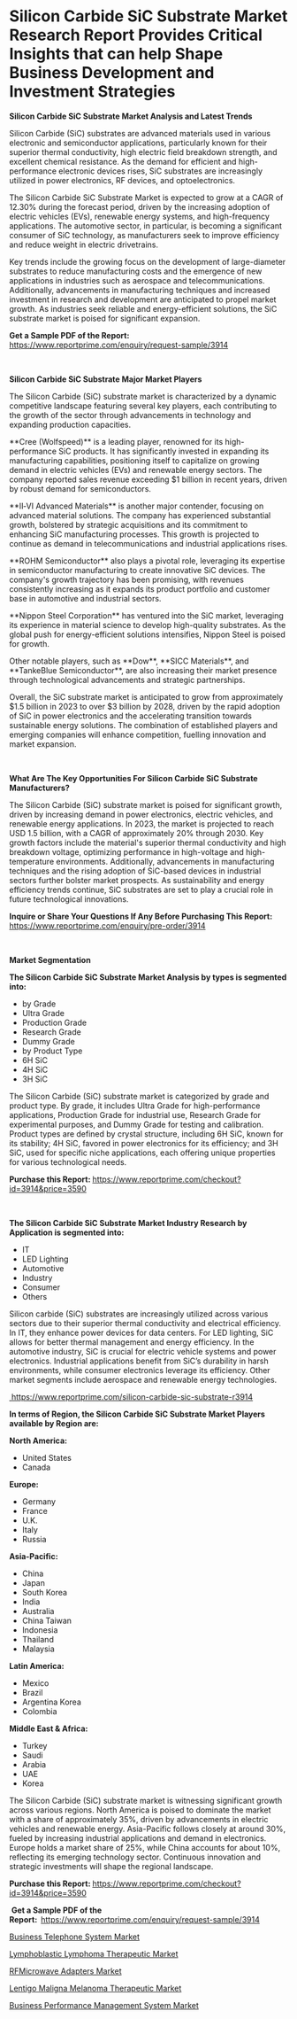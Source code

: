 <p><h1>Silicon Carbide SiC Substrate Market Research Report Provides Critical Insights that can help Shape Business Development and Investment Strategies</h1></p><p><strong>Silicon Carbide SiC Substrate Market Analysis and Latest Trends</strong></p>
<p><p>Silicon Carbide (SiC) substrates are advanced materials used in various electronic and semiconductor applications, particularly known for their superior thermal conductivity, high electric field breakdown strength, and excellent chemical resistance. As the demand for efficient and high-performance electronic devices rises, SiC substrates are increasingly utilized in power electronics, RF devices, and optoelectronics.</p><p>The Silicon Carbide SiC Substrate Market is expected to grow at a CAGR of 12.30% during the forecast period, driven by the increasing adoption of electric vehicles (EVs), renewable energy systems, and high-frequency applications. The automotive sector, in particular, is becoming a significant consumer of SiC technology, as manufacturers seek to improve efficiency and reduce weight in electric drivetrains.</p><p>Key trends include the growing focus on the development of large-diameter substrates to reduce manufacturing costs and the emergence of new applications in industries such as aerospace and telecommunications. Additionally, advancements in manufacturing techniques and increased investment in research and development are anticipated to propel market growth. As industries seek reliable and energy-efficient solutions, the SiC substrate market is poised for significant expansion.</p></p>
<p><strong>Get a Sample PDF of the Report:&nbsp;</strong> <a href="https://www.reportprime.com/enquiry/request-sample/3914">https://www.reportprime.com/enquiry/request-sample/3914</a></p>
<p>&nbsp;</p>
<p><strong>Silicon Carbide SiC Substrate Major Market Players</strong></p>
<p><p>The Silicon Carbide (SiC) substrate market is characterized by a dynamic competitive landscape featuring several key players, each contributing to the growth of the sector through advancements in technology and expanding production capacities.</p><p>**Cree (Wolfspeed)** is a leading player, renowned for its high-performance SiC products. It has significantly invested in expanding its manufacturing capabilities, positioning itself to capitalize on growing demand in electric vehicles (EVs) and renewable energy sectors. The company reported sales revenue exceeding $1 billion in recent years, driven by robust demand for semiconductors.</p><p>**II‐VI Advanced Materials** is another major contender, focusing on advanced material solutions. The company has experienced substantial growth, bolstered by strategic acquisitions and its commitment to enhancing SiC manufacturing processes. This growth is projected to continue as demand in telecommunications and industrial applications rises.</p><p>**ROHM Semiconductor** also plays a pivotal role, leveraging its expertise in semiconductor manufacturing to create innovative SiC devices. The company's growth trajectory has been promising, with revenues consistently increasing as it expands its product portfolio and customer base in automotive and industrial sectors.</p><p>**Nippon Steel Corporation** has ventured into the SiC market, leveraging its experience in material science to develop high-quality substrates. As the global push for energy-efficient solutions intensifies, Nippon Steel is poised for growth.</p><p>Other notable players, such as **Dow**, **SICC Materials**, and **TankeBlue Semiconductor**, are also increasing their market presence through technological advancements and strategic partnerships.</p><p>Overall, the SiC substrate market is anticipated to grow from approximately $1.5 billion in 2023 to over $3 billion by 2028, driven by the rapid adoption of SiC in power electronics and the accelerating transition towards sustainable energy solutions. The combination of established players and emerging companies will enhance competition, fuelling innovation and market expansion.</p></p>
<p>&nbsp;</p>
<p><strong>What Are The Key Opportunities For Silicon Carbide SiC Substrate Manufacturers?</strong></p>
<p><p>The Silicon Carbide (SiC) substrate market is poised for significant growth, driven by increasing demand in power electronics, electric vehicles, and renewable energy applications. In 2023, the market is projected to reach USD 1.5 billion, with a CAGR of approximately 20% through 2030. Key growth factors include the material's superior thermal conductivity and high breakdown voltage, optimizing performance in high-voltage and high-temperature environments. Additionally, advancements in manufacturing techniques and the rising adoption of SiC-based devices in industrial sectors further bolster market prospects. As sustainability and energy efficiency trends continue, SiC substrates are set to play a crucial role in future technological innovations.</p></p>
<p><strong>Inquire or Share Your Questions If Any Before Purchasing This Report:</strong> <a href="https://www.reportprime.com/enquiry/pre-order/3914">https://www.reportprime.com/enquiry/pre-order/3914</a></p>
<p>&nbsp;</p>
<p><strong>Market Segmentation</strong></p>
<p><strong>The Silicon Carbide SiC Substrate Market Analysis by types is segmented into:</strong></p>
<p><ul><li>by Grade</li><li>Ultra Grade</li><li>Production Grade</li><li>Research Grade</li><li>Dummy Grade</li><li>by Product Type</li><li>6H SiC</li><li>4H SiC</li><li>3H SiC</li></ul></p>
<p><p>The Silicon Carbide (SiC) substrate market is categorized by grade and product type. By grade, it includes Ultra Grade for high-performance applications, Production Grade for industrial use, Research Grade for experimental purposes, and Dummy Grade for testing and calibration. Product types are defined by crystal structure, including 6H SiC, known for its stability; 4H SiC, favored in power electronics for its efficiency; and 3H SiC, used for specific niche applications, each offering unique properties for various technological needs.</p></p>
<p><strong>Purchase this Report:&nbsp;</strong><a href="https://www.reportprime.com/checkout?id=3914&price=3590">https://www.reportprime.com/checkout?id=3914&price=3590</a></p>
<p>&nbsp;</p>
<p><strong>The Silicon Carbide SiC Substrate Market Industry Research by Application is segmented into:</strong></p>
<p><ul><li>IT</li><li>LED Lighting</li><li>Automotive</li><li>Industry</li><li>Consumer</li><li>Others</li></ul></p>
<p><p>Silicon carbide (SiC) substrates are increasingly utilized across various sectors due to their superior thermal conductivity and electrical efficiency. In IT, they enhance power devices for data centers. For LED lighting, SiC allows for better thermal management and energy efficiency. In the automotive industry, SiC is crucial for electric vehicle systems and power electronics. Industrial applications benefit from SiC’s durability in harsh environments, while consumer electronics leverage its efficiency. Other market segments include aerospace and renewable energy technologies.</p></p>
<p><a href="https://www.reportprime.com/silicon-carbide-sic-substrate-r3914">&nbsp;https://www.reportprime.com/silicon-carbide-sic-substrate-r3914</a></p>
<p><strong>In terms of Region, the Silicon Carbide SiC Substrate Market Players available by Region are:</strong></p>
<p>
    <p> <strong> North America: </strong>
        <ul>
            <li>United States</li>
            <li>Canada</li>
        </ul>
        </p> 
    <p> <strong> Europe: </strong>
        <ul>
            <li>Germany</li>
            <li>France</li>
            <li>U.K.</li>
            <li>Italy</li>
            <li>Russia</li>
        </ul>
        </p> 
    <p> <strong> Asia-Pacific: </strong>
        <ul>
            <li>China</li>
            <li>Japan</li>
            <li>South Korea</li>
            <li>India</li>
            <li>Australia</li>
            <li>China Taiwan</li>
            <li>Indonesia</li>
            <li>Thailand</li>
            <li>Malaysia</li>
        </ul>
        </p> 
    <p> <strong> Latin America: </strong>
        <ul>
            <li>Mexico</li>
            <li>Brazil</li>
            <li>Argentina Korea</li>
            <li>Colombia</li>
        </ul>
        </p> 
    <p> <strong> Middle East & Africa: </strong>
        <ul>
            <li>Turkey</li>
            <li>Saudi</li>
            <li>Arabia</li>
            <li>UAE</li>
            <li>Korea</li>
        </ul>
    </p>
    </p>
<p><p>The Silicon Carbide (SiC) substrate market is witnessing significant growth across various regions. North America is poised to dominate the market with a share of approximately 35%, driven by advancements in electric vehicles and renewable energy. Asia-Pacific follows closely at around 30%, fueled by increasing industrial applications and demand in electronics. Europe holds a market share of 25%, while China accounts for about 10%, reflecting its emerging technology sector. Continuous innovation and strategic investments will shape the regional landscape.</p></p>
<p><strong>Purchase this Report: </strong><a href="https://www.reportprime.com/checkout?id=3914&price=3590">https://www.reportprime.com/checkout?id=3914&price=3590</a></p>
<p>&nbsp;<strong>Get a Sample PDF of the Report:&nbsp;&nbsp;</strong><a href="https://www.reportprime.com/enquiry/request-sample/3914">https://www.reportprime.com/enquiry/request-sample/3914</a></p>
<p><strong></strong></p>
<p><p><a href="https://www.linkedin.com/pulse/business-telephone-system-market-size-growing-cagr-73-report-swf2e?trackingId=JZuq2NOiQfWoHoDC2AntOA%3D%3D">Business Telephone System Market</a></p><p><a href="https://issuu.com/reportprime-2/docs/lymphoblastic-lymphoma-therapeutic-_160cd0253934e4">Lymphoblastic Lymphoma Therapeutic Market</a></p><p><a href="https://github.com/mahnoor2003/Market-Research-Report-List-6/blob/main/rfmicrowave-adapters-market.md">RFMicrowave Adapters Market</a></p><p><a href="https://issuu.com/reportprime-2/docs/lentigo-maligna-melanoma-therapeuti_09a179094168c8">Lentigo Maligna Melanoma Therapeutic Market</a></p><p><a href="https://www.linkedin.com/pulse/business-performance-management-system-market-emerging-trends-boe5e?trackingId=1nal07PyQim4dif0ekDKbQ%3D%3D">Business Performance Management System Market</a></p></p>